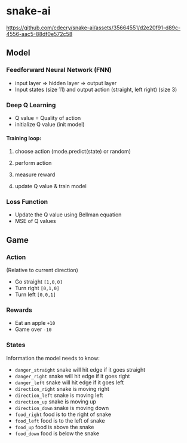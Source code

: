 # snake-ai
https://github.com/cdecry/snake-ai/assets/35664551/d2e20f91-d89c-4556-aac5-88df0e572c58
## Model
### Feedforward Neural Network (FNN)
- input layer => hidden layer => output layer
- Input states (size 11) and output action (straight, left right) (size 3)

### Deep Q Learning
- Q value = Quality of action
- initialize Q value (init model)
#### Training loop:
1. choose action (mode.predict(state) or random)

2. perform action
3. measure reward
4. update Q value & train model

### Loss Function
- Update the Q value using Bellman equation
- MSE of Q values

## Game
### Action
(Relative to current direction)
- Go straight `[1,0,0]`
- Turn right `[0,1,0]`
- Turn left `[0,0,1]`

### Rewards
- Eat an apple `+10`
- Game over `-10`

### States
Information the model needs to know:
- `danger_straight` snake will hit edge if it goes straight
- `danger_right` snake will hit edge if it goes right
- `danger_left` snake will hit edge if it goes left
- `direction_right` snake is moving right
- `direction_left` snake is moving left
- `direction_up` snake is moving up
- `direction_down` snake is moving down
- `food_right` food is to the right of snake
- `food_left` food is to the left of snake
- `food_up` food is above the snake
- `food_down` food is below the snake
